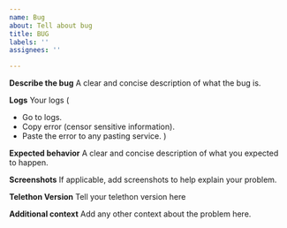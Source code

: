 ```yaml
---
name: Bug
about: Tell about bug
title: BUG
labels: ''
assignees: ''

---
```


**Describe the bug**
A clear and concise description of what the bug is.

**Logs**
Your logs (
- Go to logs.
- Copy error (censor sensitive information).
- Paste the error to any pasting service.
)

**Expected behavior**
A clear and concise description of what you expected to happen.

**Screenshots**
If applicable, add screenshots to help explain your problem.

**Telethon Version**
Tell your telethon version here


**Additional context**
Add any other context about the problem here.
